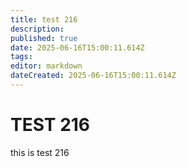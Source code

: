 ```yaml
---
title: test 216
description: 
published: true
date: 2025-06-16T15:00:11.614Z
tags: 
editor: markdown
dateCreated: 2025-06-16T15:00:11.614Z
---
```


# TEST 216
this is test 216
